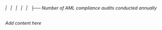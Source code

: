 ###### |   |   |   |   |   ├── Number of AML compliance audits conducted annually

*Add content here*